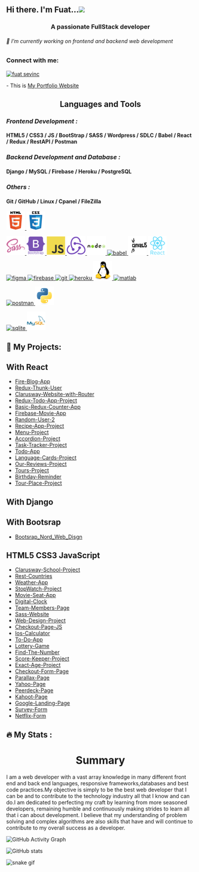 ## Hi there. I'm Fuat...<img src="https://media.giphy.com/media/hvRJCLFzcasrR4ia7z/giphy.gif" width="25px">
<h3 align="center">A passionate FullStack developer</h3>
<h6>🔭 I’m currently working on frontend and backend web development </h6>

<h3 align="left">Connect with me:</h3>
<p align="left">
<a href="https://www.linkedin.com/in/fuat-sevin%C3%A7-6a7969217/" target="blank"><img align="center" src="https://raw.githubusercontent.com/rahuldkjain/github-profile-readme-generator/master/src/images/icons/Social/linked-in-alt.svg" alt="fuat sevinc" height="30" width="40" /></a>
</p>
<p align="left">
- This is <a href="https://fuatsevinc.github.io/my_portfolio/index.html" target="_blank">My Portfolio Website</a>
</p>


<h2 align="center">Languages and Tools</h2>
<h3><i>Frontend Development :</i></34>
<h4> HTML5   /   CSS3   /  JS   /     BootStrap   /   SASS   /    Wordpress   /   SDLC   /   Babel   /    React   /   Redux    /    RestAPI   /   Postman</h4>
<h3><i>Backend Development and Database :</i></h3>
<h4>Django   /   MySQL   /   Firebase   /   Heroku   /   PostgreSQL </h4>
<h3><i>Others :</i></h3>
<h4>  Git    /   GitHub   /   Linux  /  Cpanel  /  FileZilla  </h4>
<p align="left">
  
<a href="https://www.w3.org/html/" target="_blank"> <img src="https://raw.githubusercontent.com/devicons/devicon/master/icons/html5/html5-original-wordmark.svg" alt="html5" width="50" height="50"/> </a> 
<a href="https://www.w3schools.com/css/" target="_blank"> <img src="https://raw.githubusercontent.com/devicons/devicon/master/icons/css3/css3-original-wordmark.svg" alt="css3" width="50" height="50"/></a>

  <a href="https://sass-lang.com" target="_blank"> <img src="https://raw.githubusercontent.com/devicons/devicon/master/icons/sass/sass-original.svg" alt="sass" width="50" height="50"/> </a>
<a href="https://getbootstrap.com" target="_blank"> <img src="https://raw.githubusercontent.com/devicons/devicon/master/icons/bootstrap/bootstrap-plain-wordmark.svg" alt="bootstrap" width="50" height="50"/> </a> <a href="https://developer.mozilla.org/en-US/docs/Web/JavaScript" target="_blank"> <img src="https://raw.githubusercontent.com/devicons/devicon/master/icons/javascript/javascript-original.svg" alt="javascript" width="50" height="50"/> </a> <a href="https://redux.js.org" target="_blank"> <img src="https://raw.githubusercontent.com/devicons/devicon/master/icons/redux/redux-original.svg" alt="redux" width="50" height="50"/> </a>
 <a href="https://nodejs.org" target="_blank"> <img src="https://raw.githubusercontent.com/devicons/devicon/master/icons/nodejs/nodejs-original-wordmark.svg" alt="nodejs" width="50" height="50"/> </a>
 <a href="https://babeljs.io/" target="_blank"> <img src="https://www.vectorlogo.zone/logos/babeljs/babeljs-icon.svg" alt="babel" width="50" height="50"/> </a> 
  <a href="https://canvasjs.com" target="_blank"> <img src="https://raw.githubusercontent.com/Hardik0307/Hardik0307/master/assets/canvasjs-charts.svg" alt="canvasjs" width="50" height="50"/> </a>
 <a href="https://reactjs.org/" target="_blank"> <img src="https://raw.githubusercontent.com/devicons/devicon/master/icons/react/react-original-wordmark.svg" alt="react" width="50" height="50"/> </a> 

   <a href="https://www.figma.com/" target="_blank"> <img src="https://www.vectorlogo.zone/logos/figma/figma-icon.svg" alt="figma" width="50" height="50"/> </a>
  <a href="https://firebase.google.com/" target="_blank"> <img src="https://www.vectorlogo.zone/logos/firebase/firebase-icon.svg" alt="firebase" width="50" height="50"/> </a> 
  <a href="https://git-scm.com/" target="_blank"> <img src="https://www.vectorlogo.zone/logos/git-scm/git-scm-icon.svg" alt="git" width="50" height="50"/> </a>
   <a href="https://heroku.com" target="_blank"> <img src="https://www.vectorlogo.zone/logos/heroku/heroku-icon.svg" alt="heroku" width="40" height="40"/> </a>
  <a href="https://www.linux.org/" target="_blank"> <img src="https://raw.githubusercontent.com/devicons/devicon/master/icons/linux/linux-original.svg" alt="linux" width="50" height="50"/> </a> 
  <a href="https://www.mathworks.com/" target="_blank"> <img src="https://upload.wikimedia.org/wikipedia/commons/2/21/Matlab_Logo.png" alt="matlab" width="50" height="50"/> </a>   
  
  <a href="https://postman.com" target="_blank"> <img src="https://www.vectorlogo.zone/logos/getpostman/getpostman-icon.svg" alt="postman" width="50" height="50"/> </a>
    <a href="https://www.python.org" target="_blank"> <img src="https://raw.githubusercontent.com/devicons/devicon/master/icons/python/python-original.svg" alt="python" width="50" height="50"/> </a>
   
  <a href="https://www.sqlite.org/" target="_blank"> <img src="https://www.vectorlogo.zone/logos/sqlite/sqlite-icon.svg" alt="sqlite" width="50" height="50"/> </a> 
   <a href="https://www.mysql.com/" target="_blank"> <img src="https://raw.githubusercontent.com/devicons/devicon/master/icons/mysql/mysql-original-wordmark.svg" alt="mysql" width="50" height="50"/> </a>
</p>

## :star2: My Projects: 
## With React


- <a href="https://mehmetcelik-fire-blog-app.netlify.app/" target="_blank" >Fire-Blog-App</a>
- <a href="https://mehmetcelik-redux-thunk-user-project.netlify.app/" target="_blank" >Redux-Thunk-User</a>
- <a href="https://mehmetcelik-router-cw-website.netlify.app/" target="_blank" >Clarusway-Website-with-Router</a>
- <a href="https://mehmetcelik-redux-todo-app.netlify.app/" target="_blank" >Redux-Todo-App-Project</a>
- <a href="https://mehmetcelik-redux-counter-app.netlify.app/" target="_blank" >Basic-Redux-Counter-App</a>
- <a href="https://mehmetcelik-movie-app-firebase.herokuapp.com/" target="_blank" >Firebase-Movie-App</a>
- <a href="https://mehmetcelik-random-user-2.netlify.app/" target="_blank" >Random-User-2</a>
- <a href="https://mehmetcelik-recipe-app.netlify.app/" target="_blank" >Recipe-App-Project</a>
- <a href="https://mehmetcelik-menu-project.netlify.app/" target="_blank" >Menu-Project</a>
- <a href="https://mehmetcelik-accordion-project.netlify.app/" target="_blank" >Accordion-Project</a>
- <a href="https://mhmtclk1705.github.io/Task-Tracker-Project/" target="_blank" >Task-Tracker-Project</a>
- <a href="https://mehmetcelik-todo-app-project.netlify.app/" target="_blank" >Todo-App</a>
- <a href="https://mehmetcelik-language-cards-project.netlify.app/" target="_blank" >Language-Cards-Project</a>
- <a href="https://mehmetcelik-our-reviews-project.netlify.app/" target="_blank" >Our-Reviews-Project</a>
- <a href="https://mehmetcelik-tours-project.netlify.app/" target="_blank" >Tours-Project</a>
- <a href="https://mehmetcelik-birthday-reminder.netlify.app/" target="_blank" >Birthday-Reminder</a>
- <a href="https://mhmtclk1705.github.io/Tour-Place-Project/" target="_blank" >Tour-Place-Project</a>

## With Django

## With Bootsrap
- <a href="https://fuatsevinc.github.io/BOOTSRAP_COMPANY/" target="_blank" >Bootsrap_Nord_Web_Disgn</a>

## HTML5 CSS3 JavaScript
 
 - <a href="https://mhmtclk1705.github.io/Clarusway-School-Project/" target="_blank" >Clarusway-School-Project</a>
 - <a href="https://mhmtclk1705.github.io/Rest-Countries/" target="_blank" >Rest-Countries</a>
 - <a href="https://mhmtclk1705.github.io/Weather-App/" target="_blank" >Weather-App</a>
 - <a href="https://mhmtclk1705.github.io/StopWatch-Project/" target="_blank" >StopWatch-Project</a>
 - <a href="https://mhmtclk1705.github.io/Movie-Seat-App/" target="_blank" >Movie-Seat-App</a>                                                                         
 - <a href="https://mhmtclk1705.github.io/Digital-Clock/" target="_blank" >Digital-Clock</a>
 - <a href="https://mhmtclk1705.github.io/Team-Members-Page/" target="_blank" >Team-Members-Page</a> 
 - <a href="https://mhmtclk1705.github.io/Sass-Website/" target="_blank" >Sass-Website</a>
 - <a href="https://mhmtclk1705.github.io/Web-Design-Project/" target="_blank" >Web-Design-Project</a> 
 - <a href="https://mhmtclk1705.github.io/Checkout-Page-JS/" target="_blank" >Checkout-Page-JS</a> 
 - <a href="https://mhmtclk1705.github.io/Ios-Calculator/" target="_blank" >Ios-Calculator</a>
 - <a href="https://mhmtclk1705.github.io/To-Do-App/" target="_blank" >To-Do-App</a> 
 - <a href="https://mhmtclk1705.github.io/Lottery-Game/" target="_blank" >Lottery-Game</a>                                                                             
 - <a href="https://mhmtclk1705.github.io/Find-The-Number/" target="_blank" >Find-The-Number</a> 
 - <a href="https://mhmtclk1705.github.io/Score-Keeper-Project/" target="_blank" >Score-Keeper-Project</a>  
 - <a href="https://mhmtclk1705.github.io/Exact-Age-Project/" target="_blank" >Exact-Age-Project</a>
 - <a href="https://mhmtclk1705.github.io/Checkout-Form-Page/" target="_blank" >Checkout-Form-Page</a> 
 - <a href="https://mhmtclk1705.github.io/Parallax-Page/" target="_blank" >Parallax-Page</a> 
 - <a href="https://mhmtclk1705.github.io/Yahoo-Page/" target="_blank" >Yahoo-Page</a>
 - <a href="https://mhmtclk1705.github.io/Peerdeck-Page/" target="_blank" >Peerdeck-Page</a> 
 - <a href="https://fuatsevinc.github.io/kahoot_page/" target="_blank" >Kahoot-Page</a>                                                                             
 - <a href="https://fuatsevinc.github.io/google_homepage_projekt/" target="_blank" >Google-Landing-Page</a> 
 - <a href="https://fuatsevinc.github.io/Survey_Form/" target="_blank" >Survey-Form</a>                                                                            
 - <a href="https://mhmtclk1705.github.io/Netflix-Form/" target="_blank" >Netflix-Form</a> 

## :fire: My Stats :




<h1 align="center">Summary</h1>
<p>I am a web developer with a vast array knowledge in many different front end and back end languages, responsive frameworks,databases and best code practices.My objective is simply to be the best web developer that I can be and to contribute to the technology industry all that I know and can do.I am dedicated to perfecting my craft by learning from more seasoned developers, remaining humble and continuously making strides to learn all that i can about development. I  believe that my understanding of problem solving and complex algorithms are also skills that have and will continue to contribute to my overall success as a developer.</p>

![GitHub Activity Graph](https://activity-graph.herokuapp.com/graph?username=fuatsevinc)  


![GitHub stats](https://github-readme-stats.vercel.app/api?username=fuatsevinc&show_icons=true)  



![snake gif](https://github.com/bulutluoz/Java-fall-2021/blob/output/github-contribution-grid-snake.gif)
